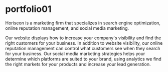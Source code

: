 # portfolio01

Horiseon is a marketing firm that specializes in search engine optimization, online reputation management, and social media marketing.

Our website displays how to increase your company's visibility and find the right customers for your business.  In addition to website visibility, our online reputation management can control what customers see when they search for your business.  Our social media marketing strategies helps your determine which platforms are suited to your brand, using analytics we find the right markets for your products and increase your lead generation.